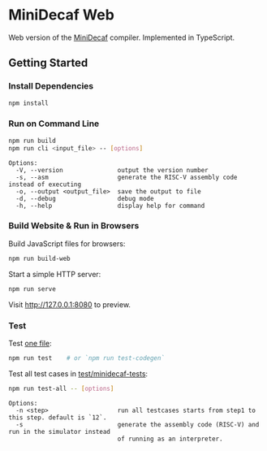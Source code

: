 # MiniDecaf Web

Web version of the [MiniDecaf](https://github.com/decaf-lang/minidecaf) compiler. Implemented in TypeScript.

## Getting Started

### Install Dependencies

```sh
npm install
```

### Run on Command Line

```sh
npm run build
npm run cli <input_file> -- [options]
```

```
Options:
  -V, --version               output the version number
  -s, --asm                   generate the RISC-V assembly code instead of executing
  -o, --output <output_file>  save the output to file
  -d, --debug                 debug mode
  -h, --help                  display help for command
```

### Build Website & Run in Browsers

Build JavaScript files for browsers:

```sh
npm run build-web
```

Start a simple HTTP server:

```sh
npm run serve
```

Visit http://127.0.0.1:8080 to preview.

### Test

Test [one file](test/test.c):

```sh
npm run test    # or `npm run test-codegen`
```

Test all test cases in [test/minidecaf-tests](test/minidecaf-tests):

```sh
npm run test-all -- [options]
```

```
Options:
  -n <step>                   run all testcases starts from step1 to this step. default is `12`.
  -s                          generate the assembly code (RISC-V) and run in the simulator instead
                              of running as an interpreter.
```
